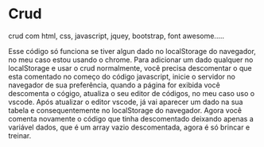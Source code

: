 # Crud
crud com html, css, javascript, jquey, bootstrap, font awesome.....

Esse código só funciona se tiver algun dado no localStorage do navegador, no meu caso estou usando o chrome.
Para adicionar um dado qualquer no localStorage e usar o crud normalmente, você precisa descomentar o que esta comentado 
 no começo do código javascript, inicie o servidor no navegador de sua preferência, quando a página for exibida você descomenta 
 o cógigo, atualiza o seu editor de códigos, no meu caso uso o vscode.
Após atualizar o editor vscode, já vai aparecer um dado na sua tabela e consequentemente no localStorage do navegador.
Agora você comenta novamente o código que tinha descomentado deixando apenas a variável dados, que é um array vazio descomentada, agora é só brincar e treinar.
